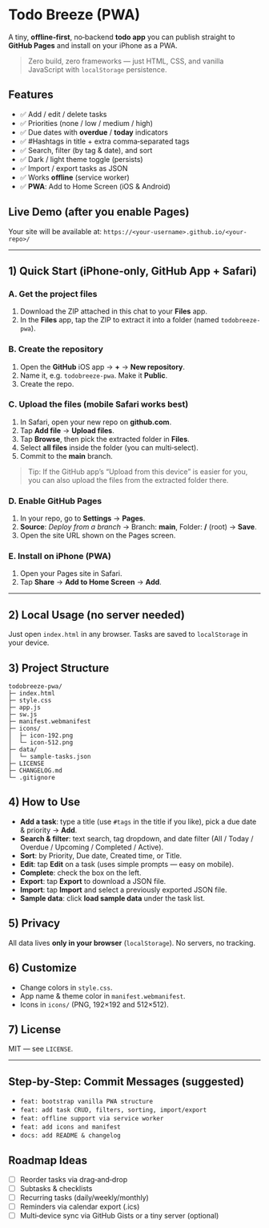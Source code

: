 # Todo Breeze (PWA)

A tiny, **offline‑first**, no‑backend **todo app** you can publish straight to **GitHub Pages** and install on your iPhone as a PWA.

> Zero build, zero frameworks — just HTML, CSS, and vanilla JavaScript with `localStorage` persistence.

## Features
- ✅ Add / edit / delete tasks
- ✅ Priorities (none / low / medium / high)
- ✅ Due dates with **overdue** / **today** indicators
- ✅ #Hashtags in title + extra comma‑separated tags
- ✅ Search, filter (by tag & date), and sort
- ✅ Dark / light theme toggle (persists)
- ✅ Import / export tasks as JSON
- ✅ Works **offline** (service worker)
- ✅ **PWA**: Add to Home Screen (iOS & Android)

## Live Demo (after you enable Pages)
Your site will be available at: `https://<your-username>.github.io/<your-repo>/`

---

## 1) Quick Start (iPhone‑only, GitHub App + Safari)

### A. Get the project files
1. Download the ZIP attached in this chat to your **Files** app.
2. In the **Files** app, tap the ZIP to extract it into a folder (named `todobreeze-pwa`).

### B. Create the repository
1. Open the **GitHub** iOS app → **+** → **New repository**.
2. Name it, e.g. `todobreeze-pwa`. Make it **Public**.
3. Create the repo.

### C. Upload the files (mobile Safari works best)
1. In Safari, open your new repo on **github.com**.
2. Tap **Add file** → **Upload files**.
3. Tap **Browse**, then pick the extracted folder in **Files**.
4. Select **all files** inside the folder (you can multi‑select).
5. Commit to the **main** branch.

> Tip: If the GitHub app’s “Upload from this device” is easier for you, you can also upload the files from the extracted folder there.

### D. Enable GitHub Pages
1. In your repo, go to **Settings** → **Pages**.
2. **Source**: *Deploy from a branch* → Branch: **main**, Folder: **/** (root) → **Save**.
3. Open the site URL shown on the Pages screen.

### E. Install on iPhone (PWA)
1. Open your Pages site in Safari.
2. Tap **Share** → **Add to Home Screen** → **Add**.

---

## 2) Local Usage (no server needed)
Just open `index.html` in any browser. Tasks are saved to `localStorage` in your device.

## 3) Project Structure
```
todobreeze-pwa/
├─ index.html
├─ style.css
├─ app.js
├─ sw.js
├─ manifest.webmanifest
├─ icons/
│  ├─ icon-192.png
│  └─ icon-512.png
├─ data/
│  └─ sample-tasks.json
├─ LICENSE
├─ CHANGELOG.md
└─ .gitignore
```

## 4) How to Use
- **Add a task**: type a title (use `#tags` in the title if you like), pick a due date & priority → **Add**.
- **Search & filter**: text search, tag dropdown, and date filter (All / Today / Overdue / Upcoming / Completed / Active).
- **Sort**: by Priority, Due date, Created time, or Title.
- **Edit**: tap **Edit** on a task (uses simple prompts — easy on mobile).
- **Complete**: check the box on the left.
- **Export**: tap **Export** to download a JSON file.
- **Import**: tap **Import** and select a previously exported JSON file.
- **Sample data**: click **load sample data** under the task list.

## 5) Privacy
All data lives **only in your browser** (`localStorage`). No servers, no tracking.

## 6) Customize
- Change colors in `style.css`.
- App name & theme color in `manifest.webmanifest`.
- Icons in `icons/` (PNG, 192×192 and 512×512).

## 7) License
MIT — see `LICENSE`.

---

## Step‑by‑Step: Commit Messages (suggested)
- `feat: bootstrap vanilla PWA structure`
- `feat: add task CRUD, filters, sorting, import/export`
- `feat: offline support via service worker`
- `feat: add icons and manifest`
- `docs: add README & changelog`

## Roadmap Ideas
- [ ] Reorder tasks via drag‑and‑drop
- [ ] Subtasks & checklists
- [ ] Recurring tasks (daily/weekly/monthly)
- [ ] Reminders via calendar export (.ics)
- [ ] Multi‑device sync via GitHub Gists or a tiny server (optional)

